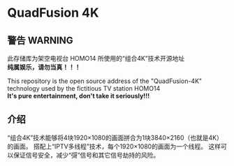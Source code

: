 # QuadFusion 4K
## 警告  WARNING
此存储库为架空电视台 HOMO14 所使用的“组合4K”技术开源地址<br>
**纯属娱乐，请勿当真！！！**

This repository is the open source address of the "QuadFusion-4K" technology used by the fictitious TV station HOMO14<br>
**It's pure entertainment, don't take it seriously!!!**

## 介绍
“组合4K”技术能够将4块1920×1080的画面拼合为1块3840×2160（也就是4K）的画面。
搭配上“IPTV多线程”技术，每个1920×1080的画面为一个线程。
这样可以保证信号安全，减少“彁”信号和其它信号劫持的风险。
